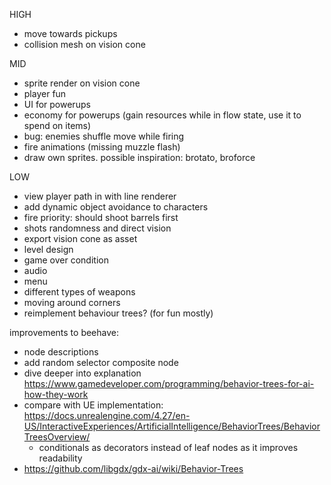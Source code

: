 HIGH
- move towards pickups
- collision mesh on vision cone

MID
- sprite render on vision cone
- player fun
- UI for powerups
- economy for powerups (gain resources while in flow state, use it to spend on items)
- bug: enemies shuffle move while firing
- fire animations (missing muzzle flash)
- draw own sprites. possible inspiration: brotato, broforce

LOW
- view player path in with line renderer
- add dynamic object avoidance to characters
- fire priority: should shoot barrels first
- shots randomness and direct vision
- export vision cone as asset
- level design
- game over condition
- audio
- menu
- different types of weapons
- moving around corners
- reimplement behaviour trees? (for fun mostly)

improvements to beehave:
- node descriptions
- add random selector composite node 
- dive deeper into explanation https://www.gamedeveloper.com/programming/behavior-trees-for-ai-how-they-work
- compare with UE implementation: https://docs.unrealengine.com/4.27/en-US/InteractiveExperiences/ArtificialIntelligence/BehaviorTrees/BehaviorTreesOverview/
  - conditionals as decorators instead of leaf nodes as it improves readability
- https://github.com/libgdx/gdx-ai/wiki/Behavior-Trees